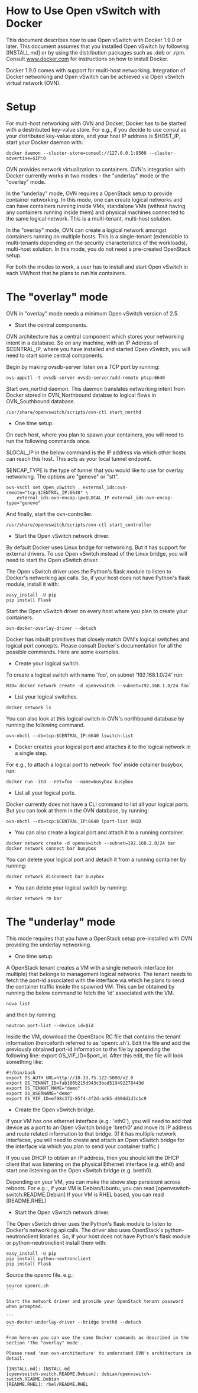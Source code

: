How to Use Open vSwitch with Docker
====================================

This document describes how to use Open vSwitch with Docker 1.9.0 or
later.  This document assumes that you installed Open vSwitch by following
[INSTALL.md] or by using the distribution packages such as .deb or .rpm.
Consult www.docker.com for instructions on how to install Docker.

Docker 1.9.0 comes with support for multi-host networking.  Integration
of Docker networking and Open vSwitch can be achieved via Open vSwitch
virtual network (OVN).


Setup
=====

For multi-host networking with OVN and Docker, Docker has to be started
with a destributed key-value store.  For e.g., if you decide to use consul
as your distributed key-value store, and your host IP address is $HOST_IP,
start your Docker daemon with:

```
docker daemon --cluster-store=consul://127.0.0.1:8500 --cluster-advertise=$IP:0
```

OVN provides network virtualization to containers.  OVN's integration with
Docker currently works in two modes - the "underlay" mode or the "overlay"
mode.

In the "underlay" mode, OVN requires a OpenStack setup to provide container
networking.  In this mode, one can create logical networks and can have
containers running inside VMs, standalone VMs (without having any containers
running inside them) and physical machines connected to the same logical
network.  This is a multi-tenant, multi-host solution.

In the "overlay" mode, OVN can create a logical network amongst containers
running on multiple hosts.  This is a single-tenant (extendable to
multi-tenants depending on the security characteristics of the workloads),
multi-host solution.  In this mode, you do not need a pre-created OpenStack
setup.

For both the modes to work, a user has to install and start Open vSwitch in
each VM/host that he plans to run his containers.


The "overlay" mode
==================

OVN in "overlay" mode needs a minimum Open vSwitch version of 2.5.

* Start the central components.

OVN architecture has a central component which stores your networking intent
in a database.  So on any machine, with an IP Address of $CENTRAL_IP, where you
have installed and started Open vSwitch, you will need to start some
central components.

Begin by making ovsdb-server listen on a TCP port by running:

```
ovs-appctl -t ovsdb-server ovsdb-server/add-remote ptcp:6640
```

Start ovn_northd daemon.  This daemon translates networking intent from Docker
stored in OVN_Northbound databse to logical flows in OVN_Southbound database.

```
/usr/share/openvswitch/scripts/ovn-ctl start_northd
```

* One time setup.

On each host, where you plan to spawn your containers, you will need to
run the following commands once.

$LOCAL_IP in the below command is the IP address via which other hosts
can reach this host.  This acts as your local tunnel endpoint.

$ENCAP_TYPE is the type of tunnel that you would like to use for overlay
networking.  The options are "geneve" or "stt".

```
ovs-vsctl set Open_vSwitch . external_ids:ovn-remote="tcp:$CENTRAL_IP:6640" \
    external_ids:ovn-encap-ip=$LOCAL_IP external_ids:ovn-encap-type="geneve"
```

And finally, start the ovn-controller.

```
/usr/share/openvswitch/scripts/ovn-ctl start_controller
```

* Start the Open vSwitch network driver.

By default Docker uses Linux bridge for networking.  But it has support
for external drivers.  To use Open vSwitch instead of the Linux bridge,
you will need to start the Open vSwitch driver.

The Open vSwitch driver uses the Python's flask module to listen to
Docker's networking api calls.  So, if your host does not have Python's
flask module, install it with:

```
easy_install -U pip
pip install Flask
```

Start the Open vSwitch driver on every host where you plan to create your
containers.

```
ovn-docker-overlay-driver --detach
```

Docker has inbuilt primitives that closely match OVN's logical switches
and logical port concepts.  Please consult Docker's documentation for
all the possible commands.  Here are some examples.

* Create your logical switch.

To create a logical switch with name 'foo', on subnet '192.168.1.0/24' run:

```
NID=`docker network create -d openvswitch --subnet=192.168.1.0/24 foo`
```

* List your logical switches.

```
docker network ls
```

You can also look at this logical switch in OVN's northbound database by
running the following command.

```
ovn-nbctl --db=tcp:$CENTRAL_IP:6640 lswitch-list
```

* Docker creates your logical port and attaches it to the logical network
in a single step.

For e.g., to attach a logical port to network 'foo' inside cotainer busybox,
run:

```
docker run -itd --net=foo --name=busybox busybox
```

* List all your logical ports.

Docker currently does not have a CLI command to list all your logical ports.
But you can look at them in the OVN database, by running:

```
ovn-nbctl --db=tcp:$CENTRAL_IP:6640 lport-list $NID
```

* You can also create a logical port and attach it to a running container.

```
docker network create -d openvswitch --subnet=192.168.2.0/24 bar
docker network connect bar busybox
```

You can delete your logical port and detach it from a running container by
running:

```
docker network disconnect bar busybox
```

* You can delete your logical switch by running:

```
docker network rm bar
```


The "underlay" mode
===================

This mode requires that you have a OpenStack setup pre-installed with OVN
providing the underlay networking.

* One time setup.

A OpenStack tenant creates a VM with a single network interface (or multiple)
that belongs to management logical networks.  The tenant needs to fetch the
port-id associated with the interface via which he plans to send the container
traffic inside the spawned VM.  This can be obtained by running the
below command to fetch the 'id'  associated with the VM.

```
nova list
```

and then by running:

```
neutron port-list --device_id=$id
```

Inside the VM, download the OpenStack RC file that contains the tenant
information (henceforth referred to as 'openrc.sh').  Edit the file and add the
previously obtained port-id information to the file by appending the following
line: export OS_VIF_ID=$port_id.  After this edit, the file will look something
like:

```
#!/bin/bash
export OS_AUTH_URL=http://10.33.75.122:5000/v2.0
export OS_TENANT_ID=fab106b215d943c3bad519492278443d
export OS_TENANT_NAME="demo"
export OS_USERNAME="demo"
export OS_VIF_ID=e798c371-85f4-4f2d-ad65-d09dd1d3c1c9
```

* Create the Open vSwitch bridge.

If your VM has one ethernet interface (e.g.: 'eth0'), you will need to add
that device as a port to an Open vSwitch bridge 'breth0' and move its IP
address and route related information to that bridge. (If it has multiple
network interfaces, you will need to create and attach an Open vSwitch bridge
for the interface via which you plan to send your container traffic.)

If you use DHCP to obtain an IP address, then you should kill the DHCP client
that was listening on the physical Ethernet interface (e.g. eth0) and start
one listening on the Open vSwitch bridge (e.g. breth0).

Depending on your VM, you can make the above step persistent across reboots.
For e.g.:, if your VM is Debian/Ubuntu, you can read
[openvswitch-switch.README.Debian]
If your VM is RHEL based, you can read [README.RHEL]


* Start the Open vSwitch network driver.

The Open vSwitch driver uses the Python's flask module to listen to
Docker's networking api calls.  The driver also uses OpenStack's
python-neutronclient libraries.  So, if your host does not have Python's
flask module or python-neutronclient install them with:

```
easy_install -U pip
pip install python-neutronclient
pip install Flask
```

Source the openrc file. e.g.:
````
source openrc.sh
```

Start the network driver and provide your OpenStack tenant password
when prompted.

```
ovn-docker-underlay-driver --bridge breth0 --detach
```

From here-on you can use the same Docker commands as described in the
section 'The "overlay" mode'.

Please read 'man ovn-architecture' to understand OVN's architecture in
detail.

[INSTALL.md]: INSTALL.md
[openvswitch-switch.README.Debian]: debian/openvswitch-switch.README.Debian
[README.RHEL]: rhel/README.RHEL
